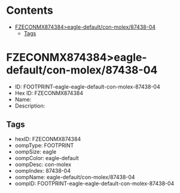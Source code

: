 



Contents
========

* [FZECONMX874384>eagle-default/con-molex/87438-04](#fzeconmx874384eagle-defaultcon-molex87438-04)
	* [Tags](#tags)

# FZECONMX874384>eagle-default/con-molex/87438-04

- ID: FOOTPRINT-eagle-eagle-default-con-molex-87438-04
- Hex ID: FZECONMX874384
- Name: 
- Description: 

## Tags

- hexID: FZECONMX874384
- oompType: FOOTPRINT
- oompSize: eagle
- oompColor: eagle-default
- oompDesc: con-molex
- oompIndex: 87438-04
- oompName: eagle-default/con-molex/87438-04
- oompID: FOOTPRINT-eagle-eagle-default-con-molex-87438-04
